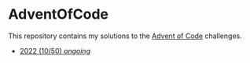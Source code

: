 # AdventOfCode

This repository contains my solutions to the [Advent of Code](https://adventofcode.com/) challenges.

* [2022 (10/50) *ongoing*](2022/README.md)
